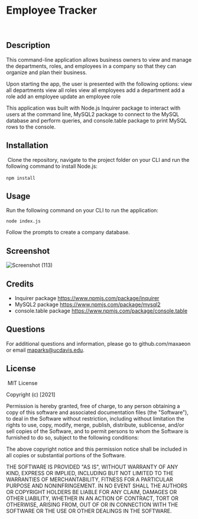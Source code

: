 # Employee Tracker
​
## Description 

This command-line application allows business owners to view and manage the departments, roles, and employees in a company so that they can organize and plan their business.

Upon starting the app, the user is presented with the following options: 
view all departments
view all roles
view all employees
add a department
add a role
add an employee
update an employee role

This application was built with Node.js Inquirer package to interact with users at the command line, MySQL2 package to connect to the MySQL database and perform queries, and console.table package to print MySQL rows to the console.
​
## Installation
​
Clone the repository, navigate to the project folder on your CLI and run the following command to install Node.js:

```npm install```
​
## Usage

Run the following command on your CLI to run the application:

```node index.js```

Follow the prompts to create a company database.

## Screenshot

![Screenshot (113)](https://user-images.githubusercontent.com/87254760/138183112-f0447082-2182-447d-96d5-bf5d2438ca88.png)


## Credits
* Inquirer package https://www.npmjs.com/package/inquirer
* MySQL2 package https://www.npmjs.com/package/mysql2
* console.table package https://www.npmjs.com/package/console.table

## Questions
For additional questions and information, please go to github.com/maxaeon or email maparks@ucdavis.edu.

## License
​
MIT License

Copyright (c) [2021] 

Permission is hereby granted, free of charge, to any person obtaining a copy
of this software and associated documentation files (the "Software"), to deal in the Software without restriction, including without limitation the rights
to use, copy, modify, merge, publish, distribute, sublicense, and/or sell
copies of the Software, and to permit persons to whom the Software is
furnished to do so, subject to the following conditions:

The above copyright notice and this permission notice shall be included in all copies or substantial portions of the Software.

THE SOFTWARE IS PROVIDED "AS IS", WITHOUT WARRANTY OF ANY KIND, EXPRESS OR
IMPLIED, INCLUDING BUT NOT LIMITED TO THE WARRANTIES OF MERCHANTABILITY,
FITNESS FOR A PARTICULAR PURPOSE AND NONINFRINGEMENT. IN NO EVENT SHALL THE
AUTHORS OR COPYRIGHT HOLDERS BE LIABLE FOR ANY CLAIM, DAMAGES OR OTHER
LIABILITY, WHETHER IN AN ACTION OF CONTRACT, TORT OR OTHERWISE, ARISING FROM,
OUT OF OR IN CONNECTION WITH THE SOFTWARE OR THE USE OR OTHER DEALINGS IN THE
SOFTWARE.
​
​
